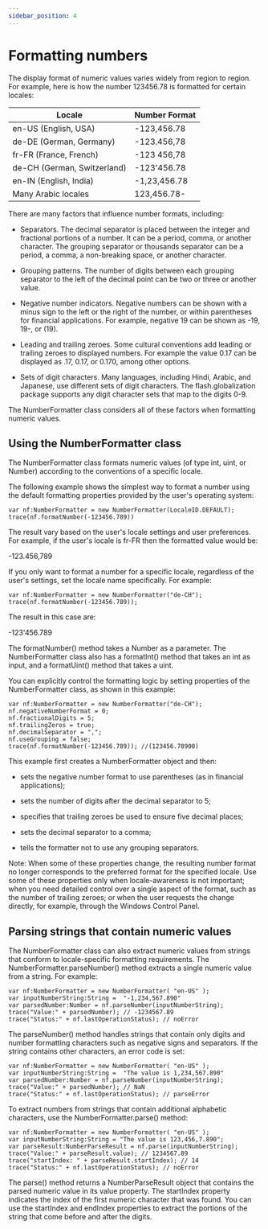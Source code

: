 ```yaml
---
sidebar_position: 4
---
```


# Formatting numbers

The display format of numeric values varies widely from region to region. For
example, here is how the number 123456.78 is formatted for certain locales:

| Locale                      | Number Format |
| --------------------------- | ------------- |
| en-US (English, USA)        | -123,456.78   |
| de-DE (German, Germany)     | -123.456,78   |
| fr-FR (France, French)      | -123 456,78   |
| de-CH (German, Switzerland) | -123'456.78   |
| en-IN (English, India)      | -1,23,456.78  |
| Many Arabic locales         | 123,456.78-   |

There are many factors that influence number formats, including:

- Separators. The decimal separator is placed between the integer and fractional
  portions of a number. It can be a period, comma, or another character. The
  grouping separator or thousands separator can be a period, a comma, a
  non-breaking space, or another character.

- Grouping patterns. The number of digits between each grouping separator to the
  left of the decimal point can be two or three or another value.

- Negative number indicators. Negative numbers can be shown with a minus sign to
  the left or the right of the number, or within parentheses for financial
  applications. For example, negative 19 can be shown as -19, 19-, or (19).

- Leading and trailing zeroes. Some cultural conventions add leading or trailing
  zeroes to displayed numbers. For example the value 0.17 can be displayed as
  .17, 0.17, or 0.170, among other options.

- Sets of digit characters. Many languages, including Hindi, Arabic, and
  Japanese, use different sets of digit characters. The flash.globalization
  package supports any digit character sets that map to the digits 0-9.

The NumberFormatter class considers all of these factors when formatting numeric
values.

## Using the NumberFormatter class

The NumberFormatter class formats numeric values (of type int, uint, or Number)
according to the conventions of a specific locale.

The following example shows the simplest way to format a number using the
default formatting properties provided by the user's operating system:

    var nf:NumberFormatter = new NumberFormatter(LocaleID.DEFAULT);
    trace(nf.formatNumber(-123456.789))

The result vary based on the user's locale settings and user preferences. For
example, if the user's locale is fr-FR then the formatted value would be:

-123.456,789

If you only want to format a number for a specific locale, regardless of the
user's settings, set the locale name specifically. For example:

    var nf:NumberFormatter = new NumberFormatter("de-CH");
    trace(nf.formatNumber(-123456.789));

The result in this case are:

-123'456.789

The formatNumber() method takes a Number as a parameter. The NumberFormatter
class also has a formatInt() method that takes an int as input, and a
formatUint() method that takes a uint.

You can explicitly control the formatting logic by setting properties of the
NumberFormatter class, as shown in this example:

    var nf:NumberFormatter = new NumberFormatter("de-CH");
    nf.negativeNumberFormat = 0;
    nf.fractionalDigits = 5;
    nf.trailingZeros = true;
    nf.decimalSeparator = ",";
    nf.useGrouping = false;
    trace(nf.formatNumber(-123456.789)); //(123456.78900)

This example first creates a NumberFormatter object and then:

- sets the negative number format to use parentheses (as in financial
  applications);

- sets the number of digits after the decimal separator to 5;

- specifies that trailing zeroes be used to ensure five decimal places;

- sets the decimal separator to a comma;

- tells the formatter not to use any grouping separators.

Note: When some of these properties change, the resulting number format no
longer corresponds to the preferred format for the specified locale. Use some of
these properties only when locale-awareness is not important; when you need
detailed control over a single aspect of the format, such as the number of
trailing zeroes; or when the user requests the change directly, for example,
through the Windows Control Panel.

## Parsing strings that contain numeric values

The NumberFormatter class can also extract numeric values from strings that
conform to locale-specific formatting requirements. The
NumberFormatter.parseNumber() method extracts a single numeric value from a
string. For example:

    var nf:NumberFormatter = new NumberFormatter( "en-US" );
    var inputNumberString:String =  "-1,234,567.890"
    var parsedNumber:Number = nf.parseNumber(inputNumberString);
    trace("Value:" + parsedNumber); // -1234567.89
    trace("Status:" + nf.lastOperationStatus); // noError

The parseNumber() method handles strings that contain only digits and number
formatting characters such as negative signs and separators. If the string
contains other characters, an error code is set:

    var nf:NumberFormatter = new NumberFormatter( "en-US" );
    var inputNumberString:String =  "The value is 1,234,567.890"
    var parsedNumber:Number = nf.parseNumber(inputNumberString);
    trace("Value:" + parsedNumber); // NaN
    trace("Status:" + nf.lastOperationStatus); // parseError

To extract numbers from strings that contain additional alphabetic characters,
use the NumberFormatter.parse() method:

    var nf:NumberFormatter = new NumberFormatter( "en-US" );
    var inputNumberString:String = "The value is 123,456,7.890";
    var parseResult:NumberParseResult = nf.parse(inputNumberString);
    trace("Value:" + parseResult.value); // 1234567.89
    trace("startIndex: " + parseResult.startIndex); // 14
    trace("Status:" + nf.lastOperationStatus); // noError

The parse() method returns a NumberParseResult object that contains the parsed
numeric value in its value property. The startIndex property indicates the index
of the first numeric character that was found. You can use the startIndex and
endIndex properties to extract the portions of the string that come before and
after the digits.
